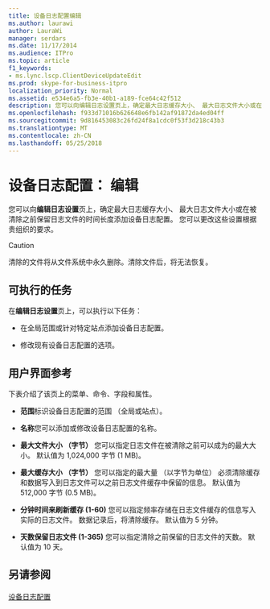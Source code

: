 ```yaml
---
title: 设备日志配置编辑
ms.author: laurawi
author: LauraWi
manager: serdars
ms.date: 11/17/2014
ms.audience: ITPro
ms.topic: article
f1_keywords:
- ms.lync.lscp.ClientDeviceUpdateEdit
ms.prod: skype-for-business-itpro
localization_priority: Normal
ms.assetid: e534e6a5-fb3e-40b1-a189-fce64c42f512
description: 您可以向编辑日志设置页上，确定最大日志缓存大小、 最大日志文件大小或在被清除之前保留日志文件的时间长度添加设备日志配置。 您可以更改这些设置根据贵组织的要求。
ms.openlocfilehash: f933d71016b626648e6fb142af91872da4ed04ff
ms.sourcegitcommit: 9d816453083c26fd24f8a1cdc0f53f3d218c43b3
ms.translationtype: MT
ms.contentlocale: zh-CN
ms.lasthandoff: 05/25/2018
---
```

# <a name="device-log-configuration-edit"></a>设备日志配置： 编辑
 
您可以向**编辑日志设置**页上，确定最大日志缓存大小、 最大日志文件大小或在被清除之前保留日志文件的时间长度添加设备日志配置。 您可以更改这些设置根据贵组织的要求。
  
> [!CAUTION]
> 清除的文件将从文件系统中永久删除。清除文件后，将无法恢复。 
  
## <a name="tasks-you-can-perform"></a>可执行的任务

在**编辑日志设置**页上，可以执行以下任务：
  
- 在全局范围或针对特定站点添加设备日志配置。
    
- 修改现有设备日志配置的选项。
    
## <a name="ui-reference"></a>用户界面参考

下表介绍了该页上的菜单、命令、字段和属性。
  
- **范围**标识设备日志配置的范围 （全局或站点）。
    
- **名称**您可以添加或修改设备日志配置的名称。
    
- **最大文件大小 （字节）** 您可以指定日志文件在被清除之前可以成为的最大大小。 默认值为 1,024,000 字节 (1 MB)。
    
- **最大缓存大小 （字节）** 您可以指定的最大量 （以字节为单位） 必须清除缓存和数据写入到日志文件可以之前日志文件缓存中保留的信息。 默认值为 512,000 字节 (0.5 MB)。
    
- **分钟时间来刷新缓存 (1-60)** 您可以指定频率存储在日志文件缓存的信息写入实际的日志文件。 数据记录后，将清除缓存。 默认值为 5 分钟。
    
- **天数保留日志文件 (1-365)** 您可以指定清除之前保留的日志文件的天数。 默认值为 10 天。
    
## <a name="see-also"></a>另请参阅

#### 

[设备日志配置](ms.lync.lscp.ClientDeviceCfgMain.md)


